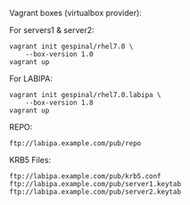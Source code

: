 Vagrant boxes (virtualbox provider):

For servers1 & server2:

	vagrant init gespinal/rhel7.0 \
		--box-version 1.0
	vagrant up

For LABIPA:

	vagrant init gespinal/rhel7.0.labipa \
		--box-version 1.8
	vagrant up

REPO:

  	ftp://labipa.example.com/pub/repo

KRB5 Files:

 	ftp://labipa.example.com/pub/krb5.conf
 	ftp://labipa.example.com/pub/server1.keytab
  	ftp://labipa.example.com/pub/server2.keytab


###
